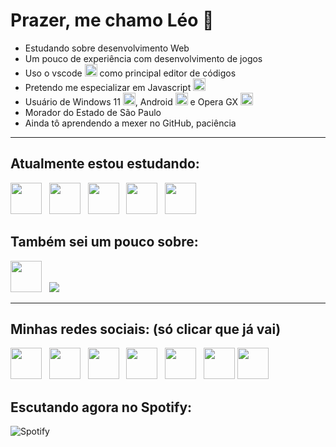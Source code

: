 # Prazer, me chamo Léo 🤝
<div>
  <ul>
    <li>Estudando sobre desenvolvimento Web</li>
    <li>Um pouco de experiência com desenvolvimento de jogos</li>
    <li>Uso o vscode <img src="https://cdn.jsdelivr.net/gh/devicons/devicon/icons/vscode/vscode-original.svg" width="20px"> como principal editor de códigos</li>
    <li>Pretendo me especializar em Javascript <img src="https://cdn.jsdelivr.net/gh/devicons/devicon/icons/javascript/javascript-original.svg" width="20px"></li>
    <li>Usuário de Windows 11 <img src="https://cdn.jsdelivr.net/gh/devicons/devicon/icons/windows8/windows8-original.svg" width="20px">, Android <img src="https://cdn.jsdelivr.net/gh/devicons/devicon/icons/android/android-plain.svg" width="20px"> e Opera GX <img src="https://cdn.jsdelivr.net/gh/devicons/devicon/icons/opera/opera-original.svg" width="20px"></li>
    <li>Morador do Estado de São Paulo</li>
    <li>Ainda tô aprendendo a mexer no GitHub, paciência</li>
  </ul>
</div>

<hr>
 
<link rel="stylesheet" href="https://cdn.jsdelivr.net/gh/devicons/devicon@v2.15.1/devicon.min.css">

 ## Atualmente estou estudando:
 <div>
  <img src="https://cdn.jsdelivr.net/gh/devicons/devicon/icons/html5/html5-original.svg" width="50px"> &nbsp;
  <img src="https://cdn.jsdelivr.net/gh/devicons/devicon/icons/css3/css3-original.svg" width="50px"> &nbsp;
  <img src="https://cdn.jsdelivr.net/gh/devicons/devicon/icons/javascript/javascript-original.svg" width="50px"> &nbsp;
  <img src="https://cdn.jsdelivr.net/gh/devicons/devicon/icons/bootstrap/bootstrap-original.svg" width="50px"> &nbsp;
  <img src="https://cdn.jsdelivr.net/gh/devicons/devicon/icons/git/git-original.svg" width="50px">     
 </div>
 
 ## Também sei um pouco sobre:
 <div>
  <img src="https://cdn.jsdelivr.net/gh/devicons/devicon/icons/python/python-original.svg" width="50px"> &nbsp;
  <!--Ícone Untiy no modo claro e escuro-->
  <picture>
    <source media="(prefers-color-scheme: light)" srcset="https://cdn.discordapp.com/attachments/792169297258217485/1107744935685410876/unity_1.png">
    <img src="https://cdn.discordapp.com/attachments/792169297258217485/1107744935429554248/unity_2.png">
  </picture>
 </div>
 
 <hr>
 
 ## Minhas redes sociais: (só clicar que já vai)
 <div>
  <a href="https://twitter.com/LeoozinBrabo"><img src="https://cdn.discordapp.com/attachments/792169297258217485/1107648061896937594/free-twitter-241-721979.png" width="50px"></a> &nbsp;
  <a href="https://www.instagram.com/leosaad6/"><img src="https://cdn.discordapp.com/attachments/792169297258217485/1107647926622224484/free-instagram-1868978-1583142.png" width="50px"></a> &nbsp;
  <a href="https://www.reddit.com/user/leo_saad"><img src="https://cdn.discordapp.com/attachments/792169297258217485/1107648313878126654/free-reddit-2752088-2284905.png" width="50px"></a> &nbsp;
  <a href="https://www.duolingo.com/profile/Leozinkk"><img src="https://cdn.discordapp.com/attachments/792169297258217485/1107648936803569674/86230c9ad10d9f08b785.png" width="50px"></a> &nbsp;
  <a href="https://open.spotify.com/user/31sg76hlquezvji6yelns46inorq"><img src="https://cdn.discordapp.com/attachments/792169297258217485/1107673600036704276/free-spotify-11-432546.png" width="50px"></a> &nbsp;
  <!--Ícone Steam no modo claro-->
  <a href="https://steamcommunity.com/profiles/76561199055693138#gh-light-mode-only"><img src="https://cdn.discordapp.com/attachments/792169297258217485/1107649062213263370/free-steam-45-283515.png#gh-light-mode-only" width="50px"></a>
  <!--Ícone Steam no modo escuro-->
  <a href="https://steamcommunity.com/profiles/76561199055693138#gh-dark-mode-only"><img src="https://cdn.discordapp.com/attachments/792169297258217485/1107727972678520863/free-steam-2752064-2284881.png#gh-dark-mode-only" width="50px"></a>
 </div>
 
 ## Escutando agora no Spotify:
 ![Spotify](https://spotify-now-playing-leoozinkk.vercel.app/api/spotify)
